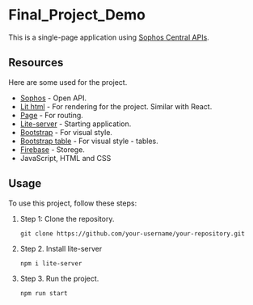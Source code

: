# Final_Project_Demo
This is a single-page application using [Sophos Central APIs](https://developer.sophos.com/).

## Resources

Here are some used for the project.

- [Sophos](https://developer.sophos.com/) - Open API.
- [Lit html](https://lit.dev/docs/v3/) - For rendering for the project. Similar with React.
- [Page](https://www.npmjs.com/package/page) - For routing.
- [Lite-server](https://www.npmjs.com/package/lite-server) - Starting application.
- [Bootstrap](https://getbootstrap.com/) - For visual style.
- [Bootstrap table](https://getbootstrap.com/docs/4.0/content/tables/) - For visual style - tables.
- [Firebase](https://firebase.google.com/) - Storege.
- JavaScript, HTML and CSS


## Usage

To use this project, follow these steps:

1. Step 1: Clone the repository.
   ```shell
   git clone https://github.com/your-username/your-repository.git
2. Step 2. Install lite-server
   ```shell
   npm i lite-server
3. Step 3. Run the project.
   ```shell
   npm run start
